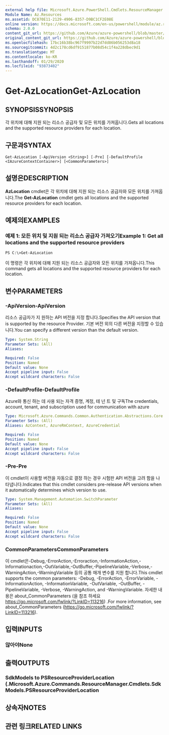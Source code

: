 ```yaml
---
external help file: Microsoft.Azure.PowerShell.Cmdlets.ResourceManager.dll-Help.xml
Module Name: Az.Resources
ms.assetid: DC870E11-2129-4906-8357-D9BC1CF2E08E
online version: https://docs.microsoft.com/en-us/powershell/module/az.resources/get-azlocation
schema: 2.0.0
content_git_url: https://github.com/Azure/azure-powershell/blob/master/src/Resources/Resources/help/Get-AzLocation.md
original_content_git_url: https://github.com/Azure/azure-powershell/blob/master/src/Resources/Resources/help/Get-AzLocation.md
ms.openlocfilehash: 17bc16b38bc967f9997b22d7dd86b056253d8a18
ms.sourcegitcommit: 4d2c178cd6df9151877b08d54c1f4a228dbec9d1
ms.translationtype: MT
ms.contentlocale: ko-KR
ms.lasthandoff: 01/29/2020
ms.locfileid: "93873402"
---
```

# <span data-ttu-id="7c32b-101">Get-AzLocation</span><span class="sxs-lookup"><span data-stu-id="7c32b-101">Get-AzLocation</span></span>

## <span data-ttu-id="7c32b-102">SYNOPSIS</span><span class="sxs-lookup"><span data-stu-id="7c32b-102">SYNOPSIS</span></span>
<span data-ttu-id="7c32b-103">각 위치에 대해 지원 되는 리소스 공급자 및 모든 위치를 가져옵니다.</span><span class="sxs-lookup"><span data-stu-id="7c32b-103">Gets all locations and the supported resource providers for each location.</span></span>

## <span data-ttu-id="7c32b-104">구문과</span><span class="sxs-lookup"><span data-stu-id="7c32b-104">SYNTAX</span></span>

```
Get-AzLocation [-ApiVersion <String>] [-Pre] [-DefaultProfile <IAzureContextContainer>] [<CommonParameters>]
```

## <span data-ttu-id="7c32b-105">설명은</span><span class="sxs-lookup"><span data-stu-id="7c32b-105">DESCRIPTION</span></span>
<span data-ttu-id="7c32b-106">**AzLocation** cmdlet은 각 위치에 대해 지원 되는 리소스 공급자와 모든 위치를 가져옵니다.</span><span class="sxs-lookup"><span data-stu-id="7c32b-106">The **Get-AzLocation** cmdlet gets all locations and the supported resource providers for each location.</span></span>

## <span data-ttu-id="7c32b-107">예제의</span><span class="sxs-lookup"><span data-stu-id="7c32b-107">EXAMPLES</span></span>

### <span data-ttu-id="7c32b-108">예제 1: 모든 위치 및 지원 되는 리소스 공급자 가져오기</span><span class="sxs-lookup"><span data-stu-id="7c32b-108">Example 1: Get all locations and the supported resource providers</span></span>
```
PS C:\>Get-AzLocation
```

<span data-ttu-id="7c32b-109">이 명령은 각 위치에 대해 지원 되는 리소스 공급자와 모든 위치를 가져옵니다.</span><span class="sxs-lookup"><span data-stu-id="7c32b-109">This command gets all locations and the supported resource providers for each location.</span></span>

## <span data-ttu-id="7c32b-110">변수</span><span class="sxs-lookup"><span data-stu-id="7c32b-110">PARAMETERS</span></span>

### <span data-ttu-id="7c32b-111">-ApiVersion</span><span class="sxs-lookup"><span data-stu-id="7c32b-111">-ApiVersion</span></span>
<span data-ttu-id="7c32b-112">리소스 공급자가 지 원하는 API 버전을 지정 합니다.</span><span class="sxs-lookup"><span data-stu-id="7c32b-112">Specifies the API version that is supported by the resource Provider.</span></span>
<span data-ttu-id="7c32b-113">기본 버전 외의 다른 버전을 지정할 수 있습니다.</span><span class="sxs-lookup"><span data-stu-id="7c32b-113">You can specify a different version than the default version.</span></span>

```yaml
Type: System.String
Parameter Sets: (All)
Aliases:

Required: False
Position: Named
Default value: None
Accept pipeline input: False
Accept wildcard characters: False
```

### <span data-ttu-id="7c32b-114">-DefaultProfile</span><span class="sxs-lookup"><span data-stu-id="7c32b-114">-DefaultProfile</span></span>
<span data-ttu-id="7c32b-115">Azure와 통신 하는 데 사용 되는 자격 증명, 계정, 테 넌 트 및 구독</span><span class="sxs-lookup"><span data-stu-id="7c32b-115">The credentials, account, tenant, and subscription used for communication with azure</span></span>

```yaml
Type: Microsoft.Azure.Commands.Common.Authentication.Abstractions.Core.IAzureContextContainer
Parameter Sets: (All)
Aliases: AzContext, AzureRmContext, AzureCredential

Required: False
Position: Named
Default value: None
Accept pipeline input: False
Accept wildcard characters: False
```

### <span data-ttu-id="7c32b-116">-Pre</span><span class="sxs-lookup"><span data-stu-id="7c32b-116">-Pre</span></span>
<span data-ttu-id="7c32b-117">이 cmdlet이 사용할 버전을 자동으로 결정 하는 경우 시험판 API 버전을 고려 함을 나타냅니다.</span><span class="sxs-lookup"><span data-stu-id="7c32b-117">Indicates that this cmdlet considers pre-release API versions when it automatically determines which version to use.</span></span>

```yaml
Type: System.Management.Automation.SwitchParameter
Parameter Sets: (All)
Aliases:

Required: False
Position: Named
Default value: None
Accept pipeline input: False
Accept wildcard characters: False
```

### <span data-ttu-id="7c32b-118">CommonParameters</span><span class="sxs-lookup"><span data-stu-id="7c32b-118">CommonParameters</span></span>
<span data-ttu-id="7c32b-119">이 cmdlet은-Debug,-ErrorAction,-Erroraction,-InformationAction,-Informationaction,-OutVariable,-OutBuffer,-PipelineVariable,-Verbose,-WarningAction,-WarningVariable 등의 공통 매개 변수를 지원 합니다.</span><span class="sxs-lookup"><span data-stu-id="7c32b-119">This cmdlet supports the common parameters: -Debug, -ErrorAction, -ErrorVariable, -InformationAction, -InformationVariable, -OutVariable, -OutBuffer, -PipelineVariable, -Verbose, -WarningAction, and -WarningVariable.</span></span> <span data-ttu-id="7c32b-120">자세한 내용은 about_CommonParameters (을 참조 하세요 https://go.microsoft.com/fwlink/?LinkID=113216) .</span><span class="sxs-lookup"><span data-stu-id="7c32b-120">For more information, see about_CommonParameters (https://go.microsoft.com/fwlink/?LinkID=113216).</span></span>

## <span data-ttu-id="7c32b-121">입력</span><span class="sxs-lookup"><span data-stu-id="7c32b-121">INPUTS</span></span>

### <span data-ttu-id="7c32b-122">않아야</span><span class="sxs-lookup"><span data-stu-id="7c32b-122">None</span></span>

## <span data-ttu-id="7c32b-123">출력</span><span class="sxs-lookup"><span data-stu-id="7c32b-123">OUTPUTS</span></span>

### <span data-ttu-id="7c32b-124">SdkModels to PSResourceProviderLocation (.</span><span class="sxs-lookup"><span data-stu-id="7c32b-124">Microsoft.Azure.Commands.ResourceManager.Cmdlets.SdkModels.PSResourceProviderLocation</span></span>

## <span data-ttu-id="7c32b-125">상속자</span><span class="sxs-lookup"><span data-stu-id="7c32b-125">NOTES</span></span>

## <span data-ttu-id="7c32b-126">관련 링크</span><span class="sxs-lookup"><span data-stu-id="7c32b-126">RELATED LINKS</span></span>
